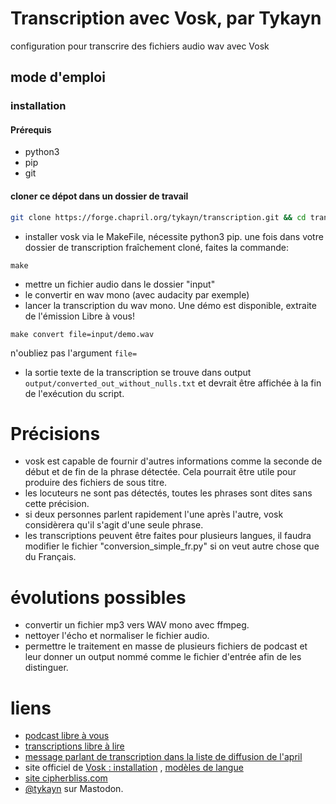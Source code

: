 # Transcription avec Vosk, par Tykayn

configuration pour transcrire des fichiers audio wav avec Vosk

## mode d'emploi

### installation
#### Prérequis
* python3
* pip
* git

#### cloner ce dépot dans un dossier de travail
```bash
git clone https://forge.chapril.org/tykayn/transcription.git && cd transcription
```

* installer vosk via le MakeFile, nécessite python3 pip. une fois dans votre dossier de transcription fraîchement cloné, faites la commande:
```
make
```
* mettre un fichier audio dans le dossier "input"
* le convertir en wav mono (avec audacity par exemple)
* lancer la transcription du wav mono. Une démo est disponible, extraite de l'émission Libre à vous!
```
make convert file=input/demo.wav
```
n'oubliez pas l'argument `file=`


* la sortie texte de la transcription se trouve dans output `output/converted_out_without_nulls.txt` et devrait être affichée à la fin de l'exécution du script.
 
# Précisions
* vosk est capable de fournir d'autres informations comme la seconde de début et de fin de la phrase détectée. Cela pourrait être utile pour produire des fichiers de sous titre.
* les locuteurs ne sont pas détectés, toutes les phrases sont dites sans cette précision.
* si deux personnes parlent rapidement l'une après l'autre, vosk considèrera qu'il s'agit d'une seule phrase.
* les transcriptions peuvent être faites pour plusieurs langues, il faudra modifier le fichier "conversion_simple_fr.py" si on veut autre chose que du Français.

# évolutions possibles
- convertir un fichier mp3 vers WAV mono avec ffmpeg.
- nettoyer l'écho et normaliser le fichier audio.
- permettre le traitement en masse de plusieurs fichiers de podcast et leur donner un output nommé comme le fichier d'entrée afin de les distinguer.

# liens
* [podcast libre à vous](https://cause-commune.fm/podcastfilter/libre-a-vous/)
* [transcriptions libre à lire](https://www.librealire.org)
* [message parlant de transcription dans la liste de diffusion de l'april](https://listes.april.org/wws/arc/transcriptions/2021-02/msg00016.html)
* site officiel de [Vosk : installation](https://alphacephei.com/vosk/install) , [modèles de langue](https://alphacephei.com/vosk/models)
* [site cipherbliss.com](https://www.cipherbliss.com/)
* [@tykayn](https://mastodon.cipherbliss.com/@tykayn) sur Mastodon.
